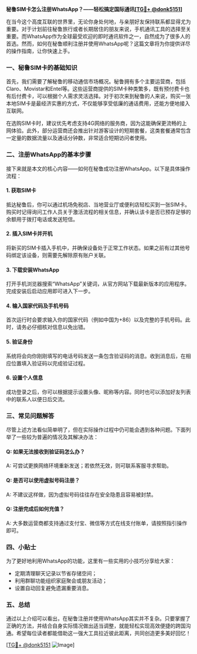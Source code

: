 **秘鲁SIM卡怎么注册WhatsApp？——轻松搞定国际通讯[[TG💪+ @donk5151](https://t.me/s/donk5151)]**

在当今这个高度互联的世界里，无论你身处何地，与亲朋好友保持联系都显得尤为重要。对于计划前往秘鲁旅行或者长期居住的朋友来说，手机通讯工具的选择至关重要。而WhatsApp作为全球最受欢迎的即时通讯软件之一，自然成为了很多人的首选。然而，如何在秘鲁顺利注册并使用WhatsApp呢？这篇文章将为你提供详尽的操作指南，让你快速上手。

### 一、秘鲁SIM卡的基础知识

首先，我们需要了解秘鲁的移动通信市场概况。秘鲁拥有多个主要运营商，包括Claro、Movistar和Entel等。这些运营商提供的SIM卡种类繁多，既有预付费卡也有后付费卡，可以根据个人需求灵活选择。对于初次来到秘鲁的人来说，购买一张本地SIM卡是最经济实惠的方式，不仅能够享受低廉的通话费用，还能方便地接入互联网。

在选购SIM卡时，建议优先考虑支持4G网络的服务商，因为这能确保更流畅的上网体验。此外，部分运营商还会推出针对游客设计的短期套餐，这类套餐通常包含一定量的数据流量以及通话分钟数，非常适合短期访问者使用。

### 二、注册WhatsApp的基本步骤

接下来就是本文的核心内容——如何在秘鲁成功注册WhatsApp。以下是具体操作流程：

#### 1. 获取SIM卡
抵达秘鲁后，你可以通过机场免税店、当地营业厅或便利店轻松买到一张SIM卡。购买时记得询问工作人员关于激活流程的相关信息，并确认该卡是否已预存足够的余额用于拨打电话或发送短信。

#### 2. 插入SIM卡并开机
将新买的SIM卡插入手机中，并确保设备处于正常工作状态。如果之前有过其他号码绑定该设备，则需要先解除原有账户关联。

#### 3. 下载安装WhatsApp
打开手机浏览器搜索“WhatsApp”关键词，从官方网站下载最新版本的应用程序。完成安装后启动应用即可进入下一步。

#### 4. 输入国家代码及手机号码
首次运行时会要求输入你的国家代码（例如中国为+86）以及完整的手机号码。此时，请务必仔细核对信息以免出错。

#### 5. 验证身份
系统将会向你刚刚填写的电话号码发送一条包含验证码的消息。收到消息后，在相应位置填入验证码以完成验证过程。

#### 6. 设置个人信息
成功登录之后，你可以根据提示设置头像、昵称等内容。同时也可以添加好友列表中的联系人以便日后交流。

### 三、常见问题解答

尽管上述方法看似简单明了，但在实际操作过程中仍可能会遇到各种问题。下面列举了一些较为普遍的情况及其解决办法：

#### Q: 如果无法接收到验证码怎么办？
A: 可尝试更换网络环境重新发送；若依然无效，则可联系客服寻求帮助。

#### Q: 是否可以使用虚拟号码注册？
A: 不建议这样做，因为虚拟号码往往存在安全隐患且容易被封禁。

#### Q: 注册完成后如何充值？
A: 大多数运营商都支持通过支付宝、微信等方式在线支付账单，请按照指引操作即可。

### 四、小贴士

为了更好地利用WhatsApp的功能，这里有一些实用的小技巧分享给大家：
- 定期清理聊天记录以节省存储空间；
- 利用群聊功能组织家庭聚会或朋友活动；
- 设置自动回复避免遗漏重要消息。

### 五、总结

通过以上介绍可以看出，在秘鲁注册并使用WhatsApp其实并不复杂。只要掌握了正确的方法，并结合自身实际情况做出适当调整，就能轻松实现高效便捷的跨国沟通。希望每位读者都能借助这一强大工具拉近彼此距离，共同创造更多美好回忆！

[[TG💪+ @donk5151](https://t.me/s/donk5151) ![Image](https://i.postimg.cc/rwNCRYN7/Snipaste-2025-04-30-17-27-05.png)]